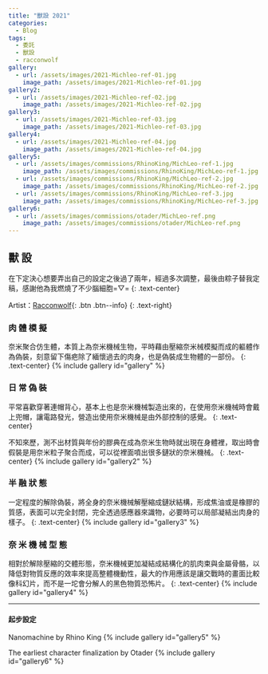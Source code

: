 ```yaml
---
title: "獸設 2021"
categories:
  - Blog
tags:
  - 委託
  - 獸設
  - racconwolf
gallery:
  - url: /assets/images/2021-Michleo-ref-01.jpg
    image_path: /assets/images/2021-Michleo-ref-01.jpg
gallery2:
  - url: /assets/images/2021-Michleo-ref-02.jpg
    image_path: /assets/images/2021-Michleo-ref-02.jpg
gallery3:
  - url: /assets/images/2021-Michleo-ref-03.jpg
    image_path: /assets/images/2021-Michleo-ref-03.jpg
gallery4:
  - url: /assets/images/2021-Michleo-ref-04.jpg
    image_path: /assets/images/2021-Michleo-ref-04.jpg
gallery5:
  - url: /assets/images/commissions/RhinoKing/MichLeo-ref-1.jpg
    image_path: /assets/images/commissions/RhinoKing/MichLeo-ref-1.jpg
  - url: /assets/images/commissions/RhinoKing/MichLeo-ref-2.jpg
    image_path: /assets/images/commissions/RhinoKing/MichLeo-ref-2.jpg
  - url: /assets/images/commissions/RhinoKing/MichLeo-ref-3.jpg
    image_path: /assets/images/commissions/RhinoKing/MichLeo-ref-3.jpg    
gallery6:
  - url: /assets/images/commissions/otader/MichLeo-ref.png
    image_path: /assets/images/commissions/otader/MichLeo-ref.png
---
```


## 獸 設

在下定決心想要弄出自己的設定之後過了兩年，經過多次調整，最後由粽子替我定稿，感謝他為我燃燒了不少腦細胞=▽=
{: .text-center}

Artist：[Racconwolf](https://twitter.com/racoonwolf){: .btn .btn--info}
{: .text-right}

### 肉 體 模 擬
奈米聚合仿生體，本質上為奈米機械生物，平時藉由壓縮奈米械模擬而成的軀體作為偽裝，刻意留下傷疤除了緬懷過去的肉身，也是偽裝成生物體的一部份。
{: .text-center}
{% include gallery id="gallery" %}

### 日 常 偽 裝
平常喜歡穿著連帽背心，基本上也是奈米機械製造出來的，在使用奈米機械時會戴上兜帽，讓電路發光，營造出使用奈米機械是由外部控制的感覺。
{: .text-center}

不知來歷，測不出材質與年份的膠典在成為奈米生物時就出現在身體裡，取出時會假裝是用奈米粒子聚合而成，可以從裡面噴出很多鏈狀的奈米機械。
{: .text-center}
{% include gallery id="gallery2" %}

### 半 融 狀 態
一定程度的解除偽裝，將全身的奈米機械解壓縮成鏈狀結構，形成焦油或是橡膠的質感，表面可以完全封閉，完全透過感應器來識物，必要時可以局部凝結出肉身的樣子。
{: .text-center}
{% include gallery id="gallery3" %}

### 奈 米 機 械 型 態
相對於解除壓縮的交體形態，奈米機械更加凝結成結構化的肌肉束與金屬骨骼，以降低對物質反應的效率來提高整體機動性，最大的作用應該是讓交戰時的畫面比較像科幻片，而不是一坨會分解人的黑色物質恐怖片。
{: .text-center}
{% include gallery id="gallery4" %}

---

#### 起步設定

Nanomachine by Rhino King
{% include gallery id="gallery5" %}

The earliest character finalization by Otader
{% include gallery id="gallery6" %}
